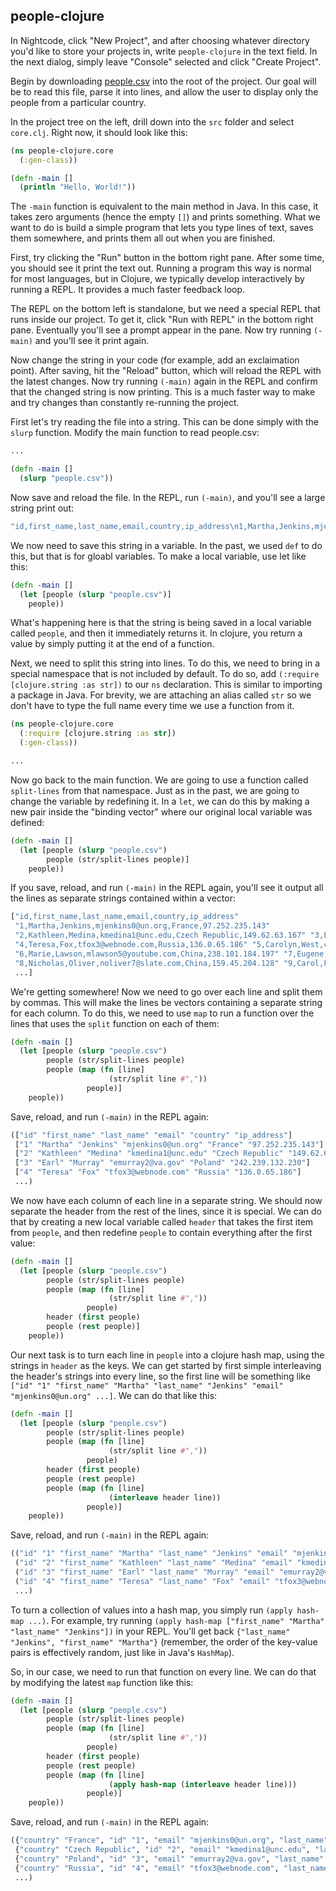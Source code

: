 ## people-clojure

In Nightcode, click "New Project", and after choosing whatever directory you'd like to store your projects in, write `people-clojure` in the text field. In the next dialog, simply leave "Console" selected and click "Create Project".

Begin by downloading [people.csv](https://raw.githubusercontent.com/oakes/clojure-assignments/master/curriculum/assets/people.csv) into the root of the project. Our goal will be to read this file, parse it into lines, and allow the user to display only the people from a particular country.

In the project tree on the left, drill down into the `src` folder and select `core.clj`. Right now, it should look like this:

```clojure
(ns people-clojure.core
  (:gen-class))

(defn -main []
  (println "Hello, World!"))
```

The `-main` function is equivalent to the main method in Java. In this case, it takes zero arguments (hence the empty `[]`) and prints something. What we want to do is build a simple program that lets you type lines of text, saves them somewhere, and prints them all out when you are finished.

First, try clicking the "Run" button in the bottom right pane. After some time, you should see it print the text out. Running a program this way is normal for most languages, but in Clojure, we typically develop interactively by running a REPL. It provides a much faster feedback loop.

The REPL on the bottom left is standalone, but we need a special REPL that runs inside our project. To get it, click "Run with REPL" in the bottom right pane. Eventually you'll see a prompt appear in the pane. Now try running `(-main)` and you'll see it print again.

Now change the string in your code (for example, add an exclaimation point). After saving, hit the "Reload" button, which will reload the REPL with the latest changes. Now try running `(-main)` again in the REPL and confirm that the changed string is now printing. This is a much faster way to make and try changes than constantly re-running the project.

First let's try reading the file into a string. This can be done simply with the `slurp` function. Modify the main function to read people.csv:

```clojure
...

(defn -main []
  (slurp "people.csv"))
```

Now save and reload the file. In the REPL, run `(-main)`, and you'll see a large string print out:

```clojure
"id,first_name,last_name,email,country,ip_address\n1,Martha,Jenkins,mjenkins0@un.org,France,97.252.235.143\n2,Kathleen,Medina,kmedina1@unc.edu,Czech Republic,149.62.63.167\n3,Earl,Murray,emurray2@va.gov,Poland,242.239.132.230\n4,Teresa,Fox,tfox3@webnode.com,Russia,136.0.65.186..."
```

We now need to save this string in a variable. In the past, we used `def` to do this, but that is for gloabl variables. To make a local variable, use let like this:

```clojure
(defn -main []
  (let [people (slurp "people.csv")]
    people))
```

What's happening here is that the string is being saved in a local variable called `people`, and then it immediately returns it. In clojure, you return a value by simply putting it at the end of a function.

Next, we need to split this string into lines. To do this, we need to bring in a special namespace that is not included by default. To do so, add `(:require [clojure.string :as str])` to our `ns` declaration. This is similar to importing a package in Java. For brevity, we are attaching an alias called `str` so we don't have to type the full name every time we use a function from it.

```clojure
(ns people-clojure.core
  (:require [clojure.string :as str])
  (:gen-class))

...
```

Now go back to the main function. We are going to use a function called `split-lines` from that namespace. Just as in the past, we are going to change the variable by redefining it. In a `let`, we can do this by making a new pair inside the "binding vector" where our original local variable was defined:

```clojure
(defn -main []
  (let [people (slurp "people.csv")
        people (str/split-lines people)]
    people))
```

If you save, reload, and run `(-main)` in the REPL again, you'll see it output all the lines as separate strings contained within a vector:

```clojure
["id,first_name,last_name,email,country,ip_address"
 "1,Martha,Jenkins,mjenkins0@un.org,France,97.252.235.143"
 "2,Kathleen,Medina,kmedina1@unc.edu,Czech Republic,149.62.63.167" "3,Earl,Murray,emurray2@va.gov,Poland,242.239.132.230"
 "4,Teresa,Fox,tfox3@webnode.com,Russia,136.0.65.186" "5,Carolyn,West,cwest4@admin.ch,Nigeria,240.149.227.109"
 "6,Marie,Lawson,mlawson5@youtube.com,China,238.101.184.197" "7,Eugene,Stone,estone6@nature.com,Colombia,55.107.194.185"
 "8,Nicholas,Oliver,noliver7@slate.com,China,159.45.204.128" "9,Carol,Flores,cflores8@reddit.com,Russia,62.117.22.131"
 ...]
```

We're getting somewhere! Now we need to go over each line and split them by commas. This will make the lines be vectors containing a separate string for each column. To do this, we need to use `map` to run a function over the lines that uses the `split` function on each of them:

```clojure
(defn -main []
  (let [people (slurp "people.csv")
        people (str/split-lines people)
        people (map (fn [line]
                      (str/split line #","))
                 people)]
    people))
```

Save, reload, and run `(-main)` in the REPL again:

```clojure
(["id" "first_name" "last_name" "email" "country" "ip_address"]
 ["1" "Martha" "Jenkins" "mjenkins0@un.org" "France" "97.252.235.143"]
 ["2" "Kathleen" "Medina" "kmedina1@unc.edu" "Czech Republic" "149.62.63.167"]
 ["3" "Earl" "Murray" "emurray2@va.gov" "Poland" "242.239.132.230"]
 ["4" "Teresa" "Fox" "tfox3@webnode.com" "Russia" "136.0.65.186"]
 ...)
```

We now have each column of each line in a separate string. We should now separate the header from the rest of the lines, since it is special. We can do that by creating a new local variable called `header` that takes the first item from `people`, and then redefine `people` to contain everything after the first value:

```clojure
(defn -main []
  (let [people (slurp "people.csv")
        people (str/split-lines people)
        people (map (fn [line]
                      (str/split line #","))
                 people)
        header (first people)
        people (rest people)]
    people))
```

Our next task is to turn each line in `people` into a clojure hash map, using the strings in `header` as the keys. We can get started by first simple interleaving the header's strings into every line, so the first line will be something like `["id" "1" "first_name" "Martha" "last_name" "Jenkins" "email" "mjenkins0@un.org" ...]`. We can do that like this:

```clojure
(defn -main []
  (let [people (slurp "people.csv")
        people (str/split-lines people)
        people (map (fn [line]
                      (str/split line #","))
                 people)
        header (first people)
        people (rest people)
        people (map (fn [line]
                      (interleave header line))
                 people)]
    people))
```

Save, reload, and run `(-main)` in the REPL again:

```clojure
(("id" "1" "first_name" "Martha" "last_name" "Jenkins" "email" "mjenkins0@un.org" "country" "France" "ip_address" "97.252.235.143")
 ("id" "2" "first_name" "Kathleen" "last_name" "Medina" "email" "kmedina1@unc.edu" "country" "Czech Republic" "ip_address" "149.62.63.167")
 ("id" "3" "first_name" "Earl" "last_name" "Murray" "email" "emurray2@va.gov" "country" "Poland" "ip_address" "242.239.132.230")
 ("id" "4" "first_name" "Teresa" "last_name" "Fox" "email" "tfox3@webnode.com" "country" "Russia" "ip_address" "136.0.65.186")
 ...)
```

To turn a collection of values into a hash map, you simply run `(apply hash-map ...)`. For example, try running `(apply hash-map ["first_name" "Martha" "last_name" "Jenkins"])` in your REPL. You'll get back `{"last_name" "Jenkins", "first_name" "Martha"}` (remember, the order of the key-value pairs is effectively random, just like in Java's `HashMap`).

So, in our case, we need to run that function on every line. We can do that by modifying the latest `map` function like this:

```clojure
(defn -main []
  (let [people (slurp "people.csv")
        people (str/split-lines people)
        people (map (fn [line]
                      (str/split line #","))
                 people)
        header (first people)
        people (rest people)
        people (map (fn [line]
                      (apply hash-map (interleave header line)))
                 people)]
    people))
```

Save, reload, and run `(-main)` in the REPL again:

```clojure
({"country" "France", "id" "1", "email" "mjenkins0@un.org", "last_name" "Jenkins", "first_name" "Martha", "ip_address" "97.252.235.143"}
 {"country" "Czech Republic", "id" "2", "email" "kmedina1@unc.edu", "last_name" "Medina", "first_name" "Kathleen", "ip_address" "149.62.63.167"}
 {"country" "Poland", "id" "3", "email" "emurray2@va.gov", "last_name" "Murray", "first_name" "Earl", "ip_address" "242.239.132.230"}
 {"country" "Russia", "id" "4", "email" "tfox3@webnode.com", "last_name" "Fox", "first_name" "Teresa", "ip_address" "136.0.65.186"}
 ...)
```
